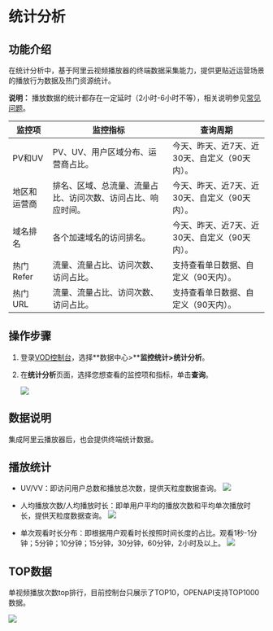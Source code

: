 # 统计分析

## 功能介绍

在统计分析中，基于阿里云视频播放器的终端数据采集能力，提供更贴近运营场景的播放行为数据及热门资源统计。

**说明：** 播放数据的统计都存在一定延时（2小时-6小时不等），相关说明参见[常见问题](https://help.aliyun.com/knowledge_list/63071.html?spm=a2c4g.11186623.6.887.625b5cdf3tvOjW)。

|监控项|监控指标|查询周期|
|---|----|----|
|PV和UV|PV、UV、用户区域分布、运营商占比。|今天、昨天、近7天、近30天、自定义（90天内）。|
|地区和运营商|排名、区域、总流量、流量占比、访问次数、访问占比、响应时间。|今天、昨天、近7天、近30天、自定义（90天内）。|
|域名排名|各个加速域名的访问排名。|今天、昨天、近7天、近30天、自定义（90天内）。|
|热门Refer|流量、流量占比、访问次数、访问占比。|支持查看单日数据、自定义（90天内）。|
|热门URL|流量、流量占比、访问次数、访问占比。|支持查看单日数据、自定义（90天内）。|

## 操作步骤

1.  登录[VOD控制台](https://vod.console.aliyun.com)，选择**数据中心\>****监控统计\>统计分析**。
2.  在**统计分析**页面，选择您想查看的监控项和指标，单击**查询**。

    ![](https://static-aliyun-doc.oss-cn-hangzhou.aliyuncs.com/assets/img/zh-CN/5573620061/p165243.png)


## 数据说明

集成阿里云播放器后，也会提供终端统计数据。

## 播放统计

-   UV/VV：即访问用户总数和播放总次数，提供天粒度数据查询。 ![](http://docs-aliyun.cn-hangzhou.oss.aliyun-inc.com/assets/pic/86066/cn_zh/1542964930279/vv.png)

-   人均播放次数/人均播放时长：即单用户平均的播放次数和平均单次播放时长，提供天粒度数据查询。 ![](http://docs-aliyun.cn-hangzhou.oss.aliyun-inc.com/assets/pic/86066/cn_zh/1542965099211/renjun.png)

-   单次观看时长分布：即根据用户观看时长按照时间长度的占比。观看1秒-1分钟；5分钟；10分钟；15分钟，30分钟，60分钟，2小时及以上。 ![](http://docs-aliyun.cn-hangzhou.oss.aliyun-inc.com/assets/pic/86066/cn_zh/1542965174815/danri.png)


## TOP数据

单视频播放次数top排行，目前控制台只展示了TOP10，OPENAPI支持TOP1000数据。

![](https://static-aliyun-doc.oss-cn-hangzhou.aliyuncs.com/assets/img/zh-CN/5573620061/p165245.png)

